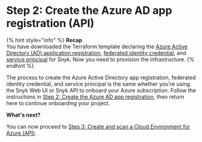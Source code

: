 # Step 2: Create the Azure AD app registration (API)

{% hint style="info" %}
**Recap**\
You have downloaded the Terraform template declaring the [Azure Active Directory (AD) application registration](https://learn.microsoft.com/en-us/azure/active-directory/develop/app-objects-and-service-principals#application-registration), [federated identity credential](https://learn.microsoft.com/en-us/azure/active-directory/develop/workload-identity-federation), and [service principal](https://learn.microsoft.com/en-us/azure/active-directory/develop/app-objects-and-service-principals#service-principal-object) for Snyk. Now you need to provision the infrastructure.
{% endhint %}

The process to create the Azure Active Directory app registration, federated identity credential, and service principal is the same whether you're using the Snyk Web UI or Snyk API to onboard your Azure subscription. Follow the instructions in [Step 2: Create the Azure AD app registration](../snyk-cloud-for-azure-web-ui/step-2-create-the-azure-ad-app-registration.md), then return here to continue onboarding your project.

**What's next?**

You can now proceed to [Step 3: Create and scan a Cloud Environment for Azure (API)](step-3-create-and-scan-a-snyk-cloud-environment-for-azure-api.md).
